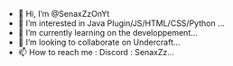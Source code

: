 - 👋 Hi, I’m @SenaxZzOnYt
- 👀 I’m interested in Java Plugin/JS/HTML/CSS/Python ...
- 🌱 I’m currently learning on the developpement...
- 💞️ I’m looking to collaborate on Undercraft...
- 📫 How to reach me : Discord : SenaxZz...
